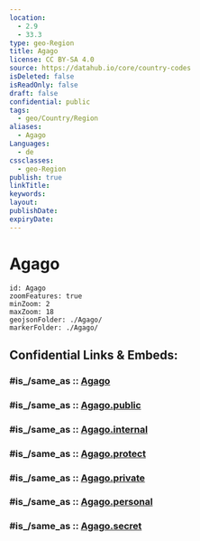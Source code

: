 ```yaml
---
location:
  - 2.9
  - 33.3
type: geo-Region
title: Agago
license: CC BY-SA 4.0
source: https://datahub.io/core/country-codes
isDeleted: false
isReadOnly: false
draft: false
confidential: public
tags:
  - geo/Country/Region
aliases:
  - Agago
Languages:
  - de
cssclasses:
  - geo-Region
publish: true
linkTitle:
keywords:
layout:
publishDate:
expiryDate:
---
```


# Agago

```leaflet
id: Agago
zoomFeatures: true 
minZoom: 2 
maxZoom: 18
geojsonFolder: ./Agago/
markerFolder: ./Agago/
```


## Confidential Links & Embeds: 

### #is_/same_as :: [Agago](/_Standards/Earth/Continent/Africa/Africa~Central/Uganda/regions~Uganda/Uganda~North/Agago.md) 

### #is_/same_as :: [Agago.public](/_public/Earth/Continent/Africa/Africa~Central/Uganda/regions~Uganda/Uganda~North/Agago.public.md) 

### #is_/same_as :: [Agago.internal](/_internal/Earth/Continent/Africa/Africa~Central/Uganda/regions~Uganda/Uganda~North/Agago.internal.md) 

### #is_/same_as :: [Agago.protect](/_protect/Earth/Continent/Africa/Africa~Central/Uganda/regions~Uganda/Uganda~North/Agago.protect.md) 

### #is_/same_as :: [Agago.private](/_private/Earth/Continent/Africa/Africa~Central/Uganda/regions~Uganda/Uganda~North/Agago.private.md) 

### #is_/same_as :: [Agago.personal](/_personal/Earth/Continent/Africa/Africa~Central/Uganda/regions~Uganda/Uganda~North/Agago.personal.md) 

### #is_/same_as :: [Agago.secret](/_secret/Earth/Continent/Africa/Africa~Central/Uganda/regions~Uganda/Uganda~North/Agago.secret.md)


